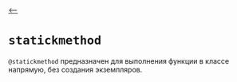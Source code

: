 [⟵](terms.md)
# `statickmethod`
`@statickmethod` предназначен для выполнения функции в классе напрямую, без создания экземпляров.